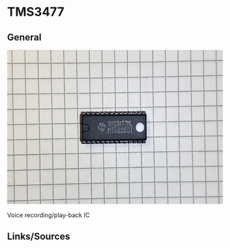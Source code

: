 # TMS3477

## General

<img src="TMS3477.png" width="600" height="360">	

Voice recording/play-back IC

## Links/Sources
